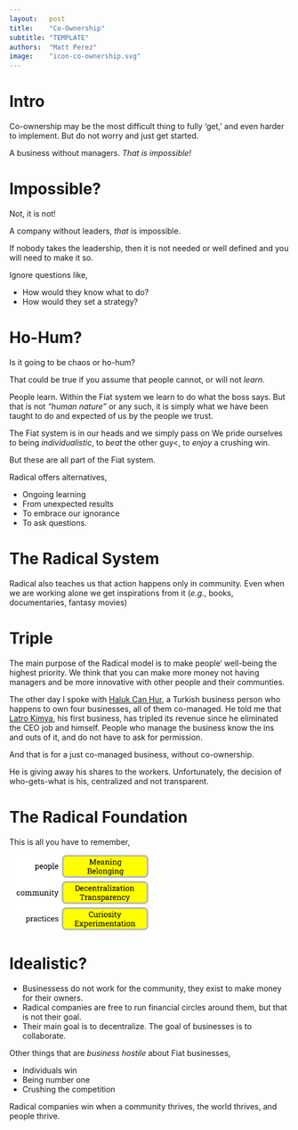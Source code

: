 ```yaml
---
layout:   post
title:    "Co-Ownership"
subtitle: "TEMPLATE"
authors:  "Matt Perez"
image:    "icon-co-ownership.svg"
---
```


<div style='display:none; '>
 <p>Co-ownership may be the most difficult thing to fully &lsquo;get,&rsquo;</p>
</div>

<h1>Intro</h1>
 <p>Co-ownership may be the most difficult thing to fully &lsquo;get,&rsquo; and even harder to implement. But do not worry and just get started.</p>
  <div class="_citation">
   <p>A business without managers. <em>That is impossible!</em></p>
  </div>

<h1>Impossible?</h1>
 <p>Not, it is not!</p>
 <p>A company without leaders, <em>that</em> is impossible.</p>
 <p>If nobody takes the leadership, then it is not needed or well defined and you will need to make it so.</p>
 <p>Ignore questions like,</p>
  <ul>
   <li>How would they know what to do?</li>
   <li>How would they set a strategy?</li>
  </ul>

<h1>Ho-Hum?</h1>
 <p>Is it going to be chaos or ho-hum?</p>
 <p>That could be true if you assume that people cannot, or will not <em>learn</em>.</p>
 <p>People learn. Within the Fiat system we learn to do what the boss says. But that is not <em>&rdquo;human nature&rdquo;</em> or any such, it is simply what we have been taught to do and expected of us by the people we trust.</p>
 <p>The Fiat system is in our heads and we simply pass on We pride ourselves to being <em>individualistic</em>, to <em>beat</em> the other guy<, to <em>enjoy</em> a crushing win.</li>
  </ul>
 <p>But these are all part of the Fiat system.</p>
 <p>Radical offers alternatives,</p>
  <ul>
   <li>Ongoing learning</li>
   <li>From unexpected results</li>
   <li>To embrace our ignorance</li>
   <li>To ask questions.</li>
  </ul>

<h1>The Radical System</h1>
  <p>Radical also teaches us that action happens only in community. Even when we are working alone we get inspirations from it (<em>e.g.</em>, books, documentaries, fantasy movies)</p>

<h1>Triple</h1>
 <p>The main purpose of the Radical model is to make people&lsquo; well-being the highest priority. We think that you can make more money not having managers and be more innovative with other people and their communties.</p>
 <p>The other day I spoke with <a href="https://www.linkedin.com/in/halukcanhur/" target="_blank">Haluk Can Hur</a>, a Turkish business person who happens to own four businesses, all of them co-managed. He told me that <a href="https://www.linkedin.com/search/results/all/?fetchDeterministicClustersOnly=true&heroEntityKey=urn%3Ali%3Aorganization%3A5148270&keywords=latro%20kimya&origin=RICH_QUERY_SUGGESTION&position=0&searchId=e92cfcd5-7f9b-4b3b-a0c0-aa4924019de7&sid=G1i&spellCorrectionEnabled=false" target="_blank">Latro Kimya</a>, his first business, has tripled its revenue since he eliminated the CEO job and himself. People who manage the business know the ins and outs of it, and do not have to ask for permission.</p>
 <p>And that is for a just co-managed business, without co-ownership.</p>
 <p>He is giving away his shares to the workers. Unfortunately, the decision of who-gets-what is his, centralized and not transparent.</p>

<h1>The Radical Foundation</h1>
 <p>This is all you have to remember,
  <div class='_center'>
   <img
    src='/assets/img/pic-the-radical-foundation.svg'
    width='50%'
    alt=''>
  </div>

<h1>Idealistic?</h1>
  <ul>
   <li>Businessess do not work for the community, they exist to make money for their owners.</li>
   <li>Radical companies are free to run financial circles around them, but that is not their goal.</li>
   <li>Their main goal is to decentralize. The goal of businesses is to collaborate.</li>
  </ul>
 <p>Other things that are <em>business hostile</em> about Fiat businesses,</p>
  <ul>
   <li>Individuals win</li>
   <li>Being number one</li>
   <li>Crushing the competition</li>
  </ul>
 <p>Radical companies win when a community thrives, the world thrives, and people thrive.</p>